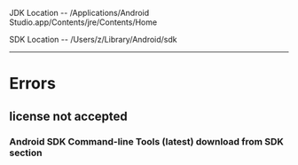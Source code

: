 JDK Location -- /Applications/Android Studio.app/Contents/jre/Contents/Home

SDK Location -- /Users/z/Library/Android/sdk

---
# Errors
## license not accepted
### Android SDK Command-line Tools (latest) download from SDK section

